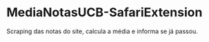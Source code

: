 # MediaNotasUCB-SafariExtension
Scraping das notas do site, calcula a média e informa se já passou.
